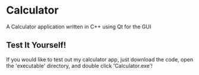 # Calculator
 A Calculator application written in C++ using Qt for the GUI

## Test It Yourself!
If you would like to test out my calculator app, just download the code, open the 'executable' directory, and double click 'Calculator.exe'!
